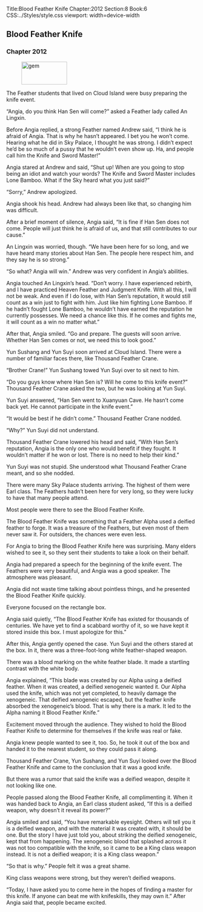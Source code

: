Title:Blood Feather Knife 
Chapter:2012 
Section:8 
Book:6 
CSS:../Styles/style.css 
viewport: width=device-width
  
## Blood Feather Knife
### Chapter 2012 
<figure>
	<img src="../Images/gem.gif" alt="gem" id="gem" width="120" height="60" />
</figure>
  

  
  The Feather students that lived on Cloud Island were busy preparing the knife event.

“Angia, do you think Han Sen will come?” asked a Feather lady called An Lingxin.

Before Angia replied, a strong Feather named Andrew said, “I think he is afraid of Angia. That is why he hasn’t appeared. I bet you he won’t come. Hearing what he did in Sky Palace, I thought he was strong. I didn’t expect he’d be so much of a pussy that he wouldn’t even show up. Ha, and people call him the Knife and Sword Master!”

Angia stared at Andrew and said, “Shut up! When are you going to stop being an idiot and watch your words? The Knife and Sword Master includes Lone Bamboo. What if the Sky heard what you just said?”

“Sorry,” Andrew apologized.

Angia shook his head. Andrew had always been like that, so changing him was difficult.

After a brief moment of silence, Angia said, “It is fine if Han Sen does not come. People will just think he is afraid of us, and that still contributes to our cause.”

An Lingxin was worried, though. “We have been here for so long, and we have heard many stories about Han Sen. The people here respect him, and they say he is so strong.”

“So what? Angia will win.” Andrew was very confident in Angia’s abilities.

Angia touched An Lingxin’s head. “Don’t worry. I have experienced rebirth, and I have practiced Heaven Feather and Judgment Knife. With all this, I will not be weak. And even if I do lose, with Han Sen’s reputation, it would still count as a win just to fight with him. Just like him fighting Lone Bamboo. If he hadn’t fought Lone Bamboo, he wouldn’t have earned the reputation he currently possesses. We need a chance like this. If he comes and fights me, it will count as a win no matter what.”

After that, Angia smiled. “Go and prepare. The guests will soon arrive. Whether Han Sen comes or not, we need this to look good.”

Yun Sushang and Yun Suyi soon arrived at Cloud Island. There were a number of familiar faces there, like Thousand Feather Crane.

“Brother Crane!” Yun Sushang towed Yun Suyi over to sit next to him.

“Do you guys know where Han Sen is? Will he come to this knife event?” Thousand Feather Crane asked the two, but he was looking at Yun Suyi.

Yun Suyi answered, “Han Sen went to Xuanyuan Cave. He hasn’t come back yet. He cannot participate in the knife event.”

“It would be best if he didn’t come.” Thousand Feather Crane nodded.

“Why?” Yun Suyi did not understand.

Thousand Feather Crane lowered his head and said, “With Han Sen’s reputation, Angia is the only one who would benefit if they fought. It wouldn’t matter if he won or lost. There is no need to help their kind.”

Yun Suyi was not stupid. She understood what Thousand Feather Crane meant, and so she nodded.

There were many Sky Palace students arriving. The highest of them were Earl class. The Feathers hadn’t been here for very long, so they were lucky to have that many people attend.

Most people were there to see the Blood Feather Knife.

The Blood Feather Knife was something that a Feather Alpha used a deified feather to forge. It was a treasure of the Feathers, but even most of them never saw it. For outsiders, the chances were even less.

For Angia to bring the Blood Feather Knife here was surprising. Many elders wished to see it, so they sent their students to take a look on their behalf.

Angia had prepared a speech for the beginning of the knife event. The Feathers were very beautiful, and Angia was a good speaker. The atmosphere was pleasant.

Angia did not waste time talking about pointless things, and he presented the Blood Feather Knife quickly.

Everyone focused on the rectangle box.

Angia said quietly, “The Blood Feather Knife has existed for thousands of centuries. We have yet to find a scabbard worthy of it, so we have kept it stored inside this box. I must apologize for this.”

After this, Angia gently opened the case. Yun Suyi and the others stared at the box. In it, there was a three-foot-long white feather-shaped weapon.

There was a blood marking on the white feather blade. It made a startling contrast with the white body.

Angia explained, “This blade was created by our Alpha using a deified feather. When it was created, a deified xenogeneic wanted it. Our Alpha used the knife, which was not yet completed, to heavily damage the xenogeneic. That deified xenogeneic escaped, but the feather knife absorbed the xenogeneic’s blood. That is why there is a mark. It led to the Alpha naming it Blood Feather Knife.”

Excitement moved through the audience. They wished to hold the Blood Feather Knife to determine for themselves if the knife was real or fake.

Angia knew people wanted to see it, too. So, he took it out of the box and handed it to the nearest student, so they could pass it along.

Thousand Feather Crane, Yun Sushang, and Yun Suyi looked over the Blood Feather Knife and came to the conclusion that it was a good knife.

But there was a rumor that said the knife was a deified weapon, despite it not looking like one.

People passed along the Blood Feather Knife, all complimenting it. When it was handed back to Angia, an Earl class student asked, “If this is a deified weapon, why doesn’t it reveal its power?”

Angia smiled and said, “You have remarkable eyesight. Others will tell you it is a deified weapon, and with the material it was created with, it should be one. But the story I have just told you, about striking the deified xenogeneic, kept that from happening. The xenogeneic blood that splashed across it was not too compatible with the knife, so it came to be a King class weapon instead. It is not a deified weapon; it is a King class weapon.”

“So that is why.” People felt it was a great shame.

King class weapons were strong, but they weren’t deified weapons.

“Today, I have asked you to come here in the hopes of finding a master for this knife. If anyone can beat me with knifeskills, they may own it.” After Angia said that, people became excited.
